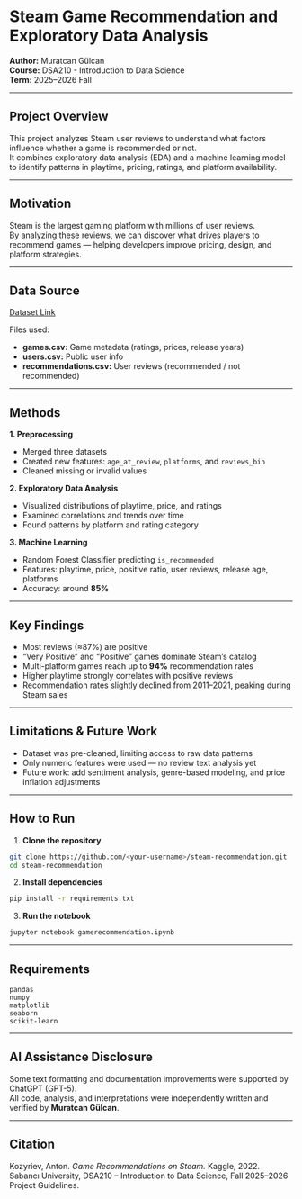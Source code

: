 # Steam Game Recommendation and Exploratory Data Analysis

**Author:** Muratcan Gülcan  
**Course:** DSA210 - Introduction to Data Science  
**Term:** 2025–2026 Fall  

---

## Project Overview
This project analyzes Steam user reviews to understand what factors influence whether a game is recommended or not.  
It combines exploratory data analysis (EDA) and a machine learning model to identify patterns in playtime, pricing, ratings, and platform availability.

---

## Motivation
Steam is the largest gaming platform with millions of user reviews.  
By analyzing these reviews, we can discover what drives players to recommend games — helping developers improve pricing, design, and platform strategies.

---

## Data Source
[Dataset Link](https://www.kaggle.com/datasets/antonkozyriev/game-recommendations-on-steam)

Files used:  
- **games.csv:** Game metadata (ratings, prices, release years)  
- **users.csv:** Public user info  
- **recommendations.csv:** User reviews (recommended / not recommended)

---

## Methods
**1. Preprocessing**  
- Merged three datasets  
- Created new features: `age_at_review`, `platforms`, and `reviews_bin`  
- Cleaned missing or invalid values  

**2. Exploratory Data Analysis**  
- Visualized distributions of playtime, price, and ratings  
- Examined correlations and trends over time  
- Found patterns by platform and rating category  

**3. Machine Learning**  
- Random Forest Classifier predicting `is_recommended`  
- Features: playtime, price, positive ratio, user reviews, release age, platforms  
- Accuracy: around **85%**

---

## Key Findings
- Most reviews (≈87%) are positive  
- “Very Positive” and “Positive” games dominate Steam’s catalog  
- Multi-platform games reach up to **94%** recommendation rates  
- Higher playtime strongly correlates with positive reviews  
- Recommendation rates slightly declined from 2011–2021, peaking during Steam sales

---

## Limitations & Future Work
- Dataset was pre-cleaned, limiting access to raw data patterns  
- Only numeric features were used — no review text analysis yet  
- Future work: add sentiment analysis, genre-based modeling, and price inflation adjustments

---

## How to Run

1. **Clone the repository**

```bash
git clone https://github.com/<your-username>/steam-recommendation.git
cd steam-recommendation
```

2. **Install dependencies**

```bash
pip install -r requirements.txt
```

3. **Run the notebook**

```bash
jupyter notebook gamerecommendation.ipynb
```

---

## Requirements

```
pandas
numpy
matplotlib
seaborn
scikit-learn
```

---

## AI Assistance Disclosure
Some text formatting and documentation improvements were supported by ChatGPT (GPT-5).  
All code, analysis, and interpretations were independently written and verified by **Muratcan Gülcan**.

---

## Citation
Kozyriev, Anton. *Game Recommendations on Steam.* Kaggle, 2022.  
Sabancı University, DSA210 – Introduction to Data Science, Fall 2025–2026 Project Guidelines.
